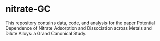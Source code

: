 # nitrate-GC
This repository contains data, code, and analysis for the paper Potential Dependence of Nitrate Adsorption and Dissociation across Metals and Dilute Alloys: a Grand Canonical Study.
